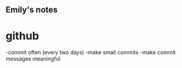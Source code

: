 ## Emily's notes

# github
-commit often (every two days)
-make small commits
-make commit messages meaningful
